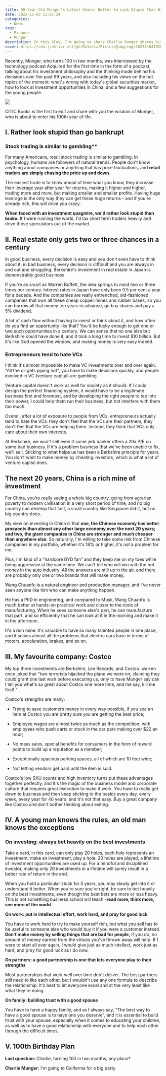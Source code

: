 ```yaml
---
title: 99-Year-Old Munger's Latest Share: Better to Look Stupid Than Broke
date: 2023-11-03 11:57:24
categories:
  - News
tags:
  - Finance
  - Munger
description: In this blog, I'm going to share Charlie Munger shares his investment philosophy and views on current hot topics
cover: https://cdn.jsdelivr.net/gh/Mu1sezz/Picture@img/img/20231104192841.png
---
```


Recently, Munger, who turns 100 in two months, was interviewed by the technology podcast Acquired for the first time in the form of a podcast, talking about his investment philosophy and the thinking mode behind his decisions over the past 99 years, and also including his views on the hot topics of the moment: what's wrong with today's global securities market, how to look at investment opportunities in China, and a few suggestions for the young people.

![](https://cdn.jsdelivr.net/gh/Mu1sezz/Picture@img/img/20231104192135.png)

CITIC Books is the first to edit and share with you the wisdom of Munger, who is about to enter his 100th year of life.

## I. Rather look stupid than go bankrupt

### Stock trading is similar to gambling**

For many Americans, retail stock trading is similar to gambling. In psychology, humans are followers of natural trends. People don't know anything about companies or anything that has price fluctuations, and **retail traders are simply chasing the price up and down**. 

The easiest trade is to know ahead of time what you know, they increase their leverage year after year for returns, making it higher and higher, trading more and more, but making smaller and smaller profits. Having huge leverage is the only way they can get these huge returns - and if you're already rich, this will drive you crazy.

**When faced with an investment quagmire, we'd rather look stupid than broke.** If I were running the world, I'd tax short term traders heavily and drive those speculators out of the market.

## II. Real estate only gets two or three chances in a century

In good business, every decision is easy and you don't even have to think about it; in bad business, every decision is difficult and you are always in and out and struggling. Berkshire's investment in real estate in Japan is demonstrably good business.

If you're as smart as Warren Buffett, the idea springs to mind two or three times per century. Interest rates in Japan have only been 0.5 per cent a year for a decade. And the companies are really entrenched, old-fashioned companies that own all these cheap copper mines and rubber bases, so you can borrow all that money ten years in advance, go buy shares and pay a 5% dividend.

A lot of cash flow without having to invest or think about it, and how often do you find an opportunity like that? You'd be lucky enough to get one or two such opportunities in a century. We can sense that no one else but Berkshire could have done it, and it took a long time to invest $10 billion. But it's like God opened the window, and making money is very easy indeed.

### Entrepreneurs tend to hate VCs

I think it's almost impossible to make VC investments over and over again. "All the oil gets piping hot", you have to make decisions quickly, and people involved in VC (venture capital) are gambling.

Venture capital doesn't work as well for society as it should. If I could design the perfect financing system, it would have to be a legitimate business first and foremost, and by developing the right people to tap into their power, I could help them run their business, but not interfere with them too much.

Overall, after a lot of exposure to people from VCs, entrepreneurs actually tend to hate the VCs. they don't feel that the VCs are their partners, they don't feel that the VCs are helping them. Instead, they think that VCs only care about their own interests.

At Berkshire, we won't sell even if some jerk banker offers a 20x P/E on some bad business. If it's a problem business that we've been unable to fix, we'll sell. Sticking to what helps us has been a Berkshire principle for years. You don't want to make money by cheating investors, which is what a lot of venture capital does.

##   The next 20 years, China is a rich mine of investment  

For China, you're really seeing a whole big country, going from agrarian poverty to modern civilisation in a very short period of time, and no big country can develop that fast, a small country like Singapore did it, but no big country does.

My view on investing in China is that **one, the Chinese economy has better prospects than almost any other large economy over the next 20 years; and two, the giant companies in China are stronger and much cheaper than anywhere else**.  So naturally, I'm willing to take some risk from Chinese companies in my portfolio, whether it's 18% or higher, it's not a problem for me.

Plus, I'm kind of a "hardcore BYD fan" and they keep me on my toes while being aggressive at the same time. We can't tell who will win with the hot money in the auto industry. All the answers are still up in the air, and there are probably only one or two brands that will make money.

Wang Chuanfu is a natural engineer and production manager, and I've never seen anyone like him who can make anything happen.

He has a PhD in engineering, and compared to Musk, Wang Chuanfu is much better at hands-on practical work and closer to the roots of manufacturing. When he sees someone else's part, he can manufacture that part, and so efficiently that he can look at it in the morning and make it in the afternoon.

It's a rich mine: it's valuable to have so many talented people in one place, and it solves almost all the problems that electric cars have in terms of motors, acceleration, brakes, and so on.

## III. My favourite company: Costco  

My top three investments are Berkshire, Lee Records, and Costco. warren once joked that "two terrorists hijacked the plane we were on, claiming they could grant one last wish before executing us, only to have Munger say can I tell you what's so great about Costco one more time, and me say, kill me first! "

Costco's strengths are many:

+ Trying to save customers money in every way possible, if you see an item at Costco you are pretty sure you are getting the best price;  
    

+ Employee wages are almost twice as much as the competition, with employees who push carts or stock in the car park making over $22 an hour;
    

+ No mass sales, special benefits for consumers in the form of reward points to build up a reputation as a member;
    

+ Exceptionally spacious parking spaces, all of which are 10 feet wide;
    

+ Not letting vendors get paid until the item is sold.
    

Costco's low SKU counts and high inventory turns put these advantages together perfectly, and it's the magic of the business model and corporate culture that requires great execution to make it work. You have to really get down to business and then keep sticking to the basics every day, every week, every year for 40 years, and it's not that easy. Buy a great company like Costco and don't bother thinking about exiting.

## IV. A young man knows the rules, an old man knows the exceptions

### On investing: always bet heavily on the best investments

Take a card, in this card, can only play 20 holes, each hole represents an investment, make an investment, play a hole. 20 holes are played, a lifetime of investment opportunities are used up. For a mindful and disciplined investor, making only 20 investments in a lifetime will surely result in a better rate of return in the end.

When you hold a particular stock for 5 years, you may slowly get into it or understand it better. When you're sure you're right, be sure to bet heavily on the best investments, even though the best bets are more or less heavy. This is not something business school will teach -**read more, think more, see more of the world**. 

**On work: put in intellectual effort, work hard, and pray for good luck**

You have to work hard to try to make yourself rich, but what you sell has to be useful to someone else who would buy it if you were a customer instead. **Don't make money by selling things that are bad for people,** if you do, no amount of money earned from the virtues you've thrown away will help. If I were to start all over again, I would give just as much intellect, work just as hard, and pray for good luck as I do now.

**On partners: a good partnership is one that lets everyone play to their strengths**

Most partnerships that work well over time don't deliver. The best partners still need to like each other, but I wouldn't use any one formula to describe the relationship. It's best to let everyone excel and at the very least like what they're doing.

**On family: building trust with a good spouse**

You have to have a happy family, and as I always say, "The best way to have a good spouse is to have one you deserve", and it is essential to build trust with your spouse, especially when it comes to educating your children, as well as to have a good relationship with everyone and to help each other through the difficult times.

 ## V. 100th Birthday Plan

**Last question:** Charlie, turning 100 in two months, any plans?

**Charlie Munger:** I'm going to California for a big party.

  
